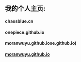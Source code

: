 ## 我的个人主页:



#### chaosblue.cn
#### onepiece.github.io
#### moranwuyu.github.iooe.github.io)
#### [moranwuyu.github.io](moranwuyu.github.io)